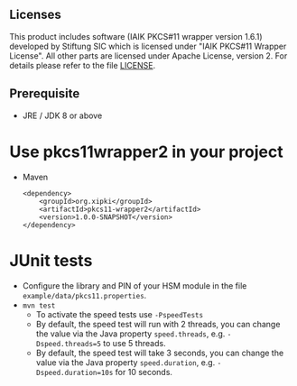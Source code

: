 ## Licenses
This product includes software (IAIK PKCS#11 wrapper version 1.6.1) 
developed by Stiftung SIC which is licensed under "IAIK PKCS#11 Wrapper License".
All other parts are licensed under Apache License, version 2.
For details please refer to the file [LICENSE](LICENSE).

## Prerequisite
- JRE / JDK 8 or above

Use pkcs11wrapper2 in your project
=====
- Maven  
  ```
  <dependency>
      <groupId>org.xipki</groupId>
      <artifactId>pkcs11-wrapper2</artifactId>
      <version>1.0.0-SNAPSHOT</version>
  </dependency>
  ```

JUnit tests
=====
- Configure the library and PIN of your HSM module in the file `example/data/pkcs11.properties`.
- `mvn test`  
   - To activate the speed tests use `-PspeedTests`
   - By default, the speed test will run with 2 threads, you can change the
     value via the Java property `speed.threads`, e.g.
    `-Dspeed.threads=5` to use 5 threads.
   - By default, the speed test will take 3 seconds, you can change the
     value via the Java property `speed.duration`, e.g.
    `-Dspeed.duration=10s` for 10 seconds.

